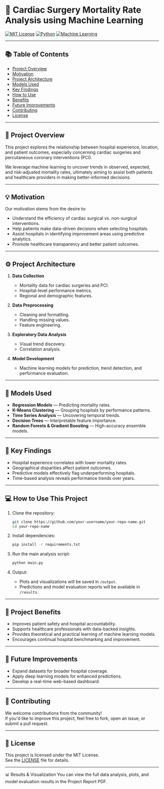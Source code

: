 # 🏥 Cardiac Surgery Mortality Rate Analysis using Machine Learning

[![MIT License](https://img.shields.io/badge/license-MIT-blue.svg)](LICENSE)
[![Python](https://img.shields.io/badge/python-3.8%2B-blue.svg)](https://www.python.org/)
[![Machine Learning](https://img.shields.io/badge/Machine%20Learning-Enabled-success)]()

---

## 📚 Table of Contents

- [Project Overview](#-project-overview)
- [Motivation](#-motivation)
- [Project Architecture](#-project-architecture)
- [Models Used](#-models-used)
- [Key Findings](#-key-findings)
- [How to Use](#-how-to-use-this-project)
- [Benefits](#-project-benefits)
- [Future Improvements](#-future-improvements)
- [Contributing](#-contributing)
- [License](#-license)

---

## 🏥 Project Overview

This project explores the relationship between hospital experience, location, and patient outcomes, especially concerning cardiac surgeries and percutaneous coronary interventions (PCI).

We leverage machine learning to uncover trends in observed, expected, and risk-adjusted mortality rates, ultimately aiming to assist both patients and healthcare providers in making better-informed decisions.

---

## 💡 Motivation

Our motivation stems from the desire to:

- Understand the efficiency of cardiac surgical vs. non-surgical interventions.
- Help patients make data-driven decisions when selecting hospitals.
- Assist hospitals in identifying improvement areas using predictive analytics.
- Promote healthcare transparency and better patient outcomes.

---

## ⚙️ Project Architecture

1. **Data Collection**
   - Mortality data for cardiac surgeries and PCI.
   - Hospital-level performance metrics.
   - Regional and demographic features.

2. **Data Preprocessing**
   - Cleaning and formatting.
   - Handling missing values.
   - Feature engineering.

3. **Exploratory Data Analysis**
   - Visual trend discovery.
   - Correlation analysis.

4. **Model Development**
   - Machine learning models for prediction, trend detection, and performance evaluation.

---

## 🤖 Models Used

- **Regression Models** — Predicting mortality rates.
- **K-Means Clustering** — Grouping hospitals by performance patterns.
- **Time Series Analysis** — Uncovering temporal trends.
- **Decision Trees** — Interpretable feature importance.
- **Random Forests & Gradient Boosting** — High-accuracy ensemble models.

---

## 🧠 Key Findings

- Hospital experience correlates with lower mortality rates.
- Geographical disparities affect patient outcomes.
- Predictive models effectively flag underperforming hospitals.
- Time-based analysis reveals performance trends over years.

---

## 💻 How to Use This Project

1. Clone the repository:
    ```bash
    git clone https://github.com/your-username/your-repo-name.git
    cd your-repo-name
    ```

2. Install dependencies:
    ```bash
    pip install -r requirements.txt
    ```

3. Run the main analysis script:
    ```bash
    python main.py
    ```

4. Output:
    - Plots and visualizations will be saved in `/output`.
    - Predictions and model evaluation reports will be available in `/results`.

---

## 🌟 Project Benefits

- Improves patient safety and hospital accountability.
- Supports healthcare professionals with data-backed insights.
- Provides theoretical and practical learning of machine learning models.
- Encourages continual hospital benchmarking and improvement.

---

## 🚀 Future Improvements

- Expand datasets for broader hospital coverage.
- Apply deep learning models for enhanced predictions.
- Develop a real-time web-based dashboard.

---

## 🤝 Contributing

We welcome contributions from the community!  
If you'd like to improve this project, feel free to fork, open an issue, or submit a pull request.

---

## 📄 License

This project is licensed under the MIT License.  
See the [LICENSE](LICENSE) file for details.

---

📊 Results & Visualization
You can view the full data analysis, plots, and model evaluation results in the Project Report PDF.

